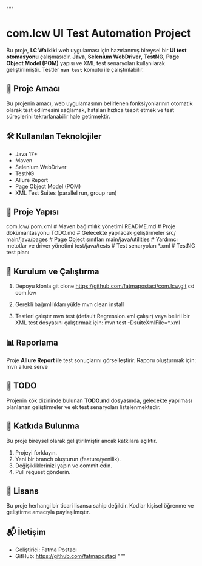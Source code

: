 """
# com.lcw UI Test Automation Project

Bu proje, **LC Waikiki** web uygulaması için hazırlanmış bireysel bir **UI test otomasyonu** çalışmasıdır.
**Java**, **Selenium WebDriver**, **TestNG**, **Page Object Model (POM)** yapısı ve XML test senaryoları kullanılarak geliştirilmiştir.
Testler **`mvn test`** komutu ile çalıştırılabilir.

## 📌 Proje Amacı
Bu projenin amacı, web uygulamasının belirlenen fonksiyonlarının otomatik olarak test edilmesini sağlamak, hataları hızlıca tespit etmek ve test süreçlerini tekrarlanabilir hale getirmektir.

## 🛠 Kullanılan Teknolojiler
- Java 17+
- Maven
- Selenium WebDriver
- TestNG
- Allure Report
- Page Object Model (POM)
- XML Test Suites (parallel run, group run)

## 📂 Proje Yapısı
com.lcw/
    pom.xml                  # Maven bağımlılık yönetimi
    README.md                # Proje dökümantasyonu
    TODO.md                  # Gelecekte yapılacak geliştirmeler
    src/
        main/java/pages      # Page Object sınıfları
        main/java/utilities  # Yardımcı metotlar ve driver yönetimi
        test/java/tests      # Test senaryoları
    *.xml               # TestNG test planı

## 🚀 Kurulum ve Çalıştırma
1. Depoyu klonla
   git clone https://github.com/fatmapostaci/com.lcw.git
   cd com.lcw

2. Gerekli bağımlılıkları yükle
   mvn clean install

3. Testleri çalıştır
   mvn test   (default Regression.xml çalışır)
   veya belirli bir XML test dosyasını çalıştırmak için:
   mvn test -DsuiteXmlFile=*.xml

## 📊 Raporlama
Proje **Allure Report** ile test sonuçlarını görselleştirir.
Raporu oluşturmak için:
    mvn allure:serve

## 📌 TODO
Projenin kök dizininde bulunan **TODO.md** dosyasında, gelecekte yapılması planlanan geliştirmeler ve ek test senaryoları listelenmektedir.

## 🤝 Katkıda Bulunma
Bu proje bireysel olarak geliştirilmiştir ancak katkılara açıktır.
1. Projeyi forklayın.
2. Yeni bir branch oluşturun (feature/yenilik).
3. Değişikliklerinizi yapın ve commit edin.
4. Pull request gönderin.

## 📄 Lisans
Bu proje herhangi bir ticari lisansa sahip değildir. Kodlar kişisel öğrenme ve geliştirme amacıyla paylaşılmıştır.

## 📬 İletişim
- Geliştirici: Fatma Postacı
- GitHub: https://github.com/fatmapostaci
"""